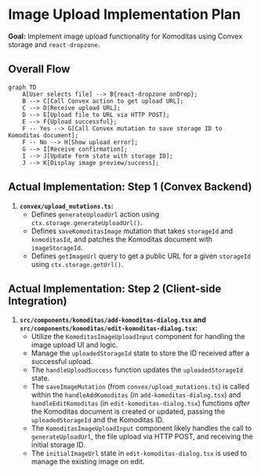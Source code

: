 # Image Upload Implementation Plan

**Goal:** Implement image upload functionality for Komoditas using Convex storage and `react-dropzone`.

## Overall Flow

```mermaid
graph TD
    A[User selects file] --> B{react-dropzone onDrop};
    B --> C[Call Convex action to get upload URL];
    C --> D[Receive upload URL];
    D --> E[Upload file to URL via HTTP POST];
    E --> F{Upload successful};
    F -- Yes --> G[Call Convex mutation to save storage ID to Komoditas document];
    F -- No --> H[Show upload error];
    G --> I[Receive confirmation];
    I --> J[Update form state with storage ID];
    J --> K[Display image preview/success];
```

## Actual Implementation: Step 1 (Convex Backend)

1. **`convex/upload_mutations.ts`:**
   - Defines `generateUploadUrl` action using `ctx.storage.generateUploadUrl()`.
   - Defines `saveKomoditasImage` mutation that takes `storageId` and `komoditasId`, and patches the Komoditas document with `imageStorageId`.
   - Defines `getImageUrl` query to get a public URL for a given `storageId` using `ctx.storage.getUrl()`.

## Actual Implementation: Step 2 (Client-side Integration)

1. **`src/components/komoditas/add-komoditas-dialog.tsx` and `src/components/komoditas/edit-komoditas-dialog.tsx`:**
   - Utilize the `KomoditasImageUploadInput` component for handling the image upload UI and logic.
   - Manage the `uploadedStorageId` state to store the ID received after a successful upload.
   - The `handleUploadSuccess` function updates the `uploadedStorageId` state.
   - The `saveImageMutation` (from `convex/upload_mutations.ts`) is called within the `handleAddKomoditas` (in `add-komoditas-dialog.tsx`) and `handleEditKomoditas` (in `edit-komoditas-dialog.tsx`) functions _after_ the Komoditas document is created or updated, passing the `uploadedStorageId` and the Komoditas ID.
   - The `KomoditasImageUploadInput` component likely handles the call to `generateUploadUrl`, the file upload via HTTP POST, and receiving the initial storage ID.
   - The `initialImageUrl` state in `edit-komoditas-dialog.tsx` is used to manage the existing image on edit.
